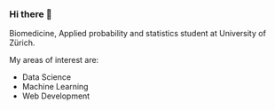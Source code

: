 ### Hi there 👋

Biomedicine, Applied probability and statistics student at University of Zürich.

My areas of interest are:

- Data Science
- Machine Learning
- Web Development


